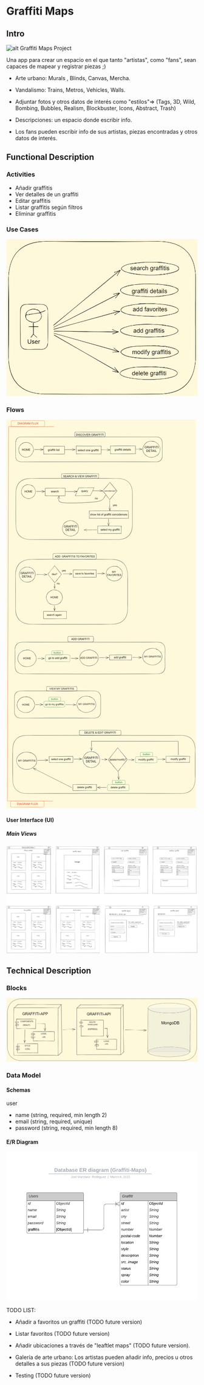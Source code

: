 # Graffiti Maps

## Intro 

![alt Graffiti Maps Project](https://media.giphy.com/media/FNsYe52dbYLS0/giphy.gif)

Una app para crear un espacio en el que
tanto "artistas", como "fans", sean capaces de 
mapear y registrar piezas ;)

- Arte urbano: Murals , Blinds, Canvas, Mercha.
- Vandalismo: Trains, Metros, Vehicles, Walls. 

- Adjuntar fotos y otros datos de interés como 
"estilos"=> (Tags, 3D, Wild, Bombing, Bubbles, 
Realism, Blockbuster, Icons, Abstract, Trash)

- Descripciones: un espacio donde escribir info.

- Los fans pueden escribir info de sus artistas, 
piezas encontradas y otros datos de interés.

<!-- - Añadir ubicaciones a través de "leaftlet maps" (TODO future version).

- Galería de arte urbano: Los artistas pueden añadir info, precios u otros
detalles a sus piezas (TODO future version). -->


## Functional Description

### Activities

- Añadir graffitis
- Ver detalles de un graffiti
- Editar graffitis
- Listar graffitis según filtros
- Eliminar graffitis
<!-- - Añadir a favoritos un graffiti (TODO future version) -->

<!-- Encuentra, visita y comparte los graffitis de tu ciudad.
Los usuarios podrán compartir los graffitis que mas les gusten así como los suyos propios. Podrán compartir imagenes, descripciones, ubicaciones y otro tipo de información. Actualizar la información modificando sus publicaciones. -->

### Use Cases
![alt Use Cases](./images/use-cases.png)

### Flows

![alt flows](./images/flux-diagram.png)

#### User Interface (UI)

##### Main Views

![alt Main Views](./images/diagrama-vistas.png) 
 

 ## Technical Description

### Blocks
![alt blocks](./images/Blocks.png)
### Data Model

#### Schemas

 user
- name (string, required, min length 2)
- email (string, required, unique)
- password (string, required, min length 8)

<!-- graffiti
- user (object id)
- artist (string, not required)
- description (string, required, min/max_length 2/200)
- image (string, required)
- city (string, required)
- address (string, required)
- postalCode (string, not required)
- location (string, required)
- style (string, required, enum:['unkown', 'tags', '3d', 'bombing',   'bubbles',    'blockbuster', 'realism', 'icons', 'trash', 'abstract'],default:'unknown')
- condition (string, required, enum:['exists', 'trampled', 'cleaned up'], default:'exists') 
- spray (string, not required)
- colors ([string], not required) -->

#### E/R Diagram

![alt Database](./images/er-diagram.png)

 TODO LIST:

 - Añadir a favoritos un graffiti (TODO future version)

 - Listar favoritos (TODO future version)
 
 - Añadir ubicaciones a través de "leaftlet maps" (TODO future version).

- Galería de arte urbano: Los artistas pueden añadir info, precios u otros
detalles a sus piezas (TODO future version)

- Testing (TODO future version)
